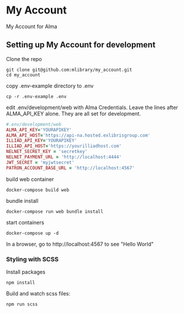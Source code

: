 # My Account

My Account for Alma

## Setting up My Account for development

Clone the repo

```
git clone git@github.com:mlibrary/my_account.git
cd my_account
```

copy .env-example directory to .env

```
cp -r .env-example .env
```

edit .env/development/web with Alma Credentials. Leave the lines after ALMA_API_KEY alone. They are all set for development. 

```ruby
#.env/development/web
ALMA_API_KEY='YOURAPIKEY'
ALMA_API_HOST='https://api-na.hosted.exlibrisgroup.com'
ILLIAD_API_KEY='YOURAPIKEY'
ILLIAD_API_HOST='https://yourilliadhost.com'
NELNET_SECRET_KEY = 'secretkey'
NELNET_PAYMENT_URL = 'http://localhost:4444'
JWT_SECRET = 'myjwtsecret'
PATRON_ACCOUNT_BASE_URL = 'http://localhost:4567'
```

build web container

```
docker-compose build web
```

bundle install

```
docker-compose run web bundle install
```

start containers

```
docker-compose up -d
```

In a browser, go to http://localhost:4567 to see "Hello World"

### Styling with SCSS

Install packages

```
npm install
```

Build and watch scss files:

```
npm run scss
```
